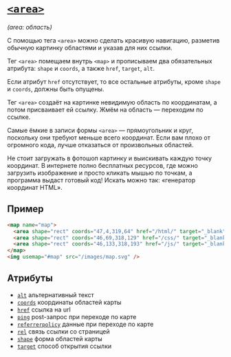 # [`<area>`](../index.md)

_(area: область)_

С помощью тега `<area>` можно сделать красивую навигацию, разметив обычную картинку областями и указав для них ссылки.

Тег `<area>` помещаем внутрь `<map>` и прописываем два обязательных атрибута: `shape` и `coords`, а также `href`, `target`, `alt`.

Если атрибут `href` отсутствует, то все остальные атрибуты, кроме `shape` и `coords`, должны быть опущены.

Тег `<area>` создаёт на картинке невидимую область по координатам, а потом присваивает ей ссылку. Жмём на область — переходим по ссылке.

Самые ёмкие в записи формы `<area>` — прямоугольник и круг, поскольку они требуют меньше всего координат. Если вам плохо от огромного кода, лучше отказаться от произвольных областей.

Не стоит загружать в фотошоп картинку и выискивать каждую точку координат. В интернете полно бесплатных ресурсов, где можно загрузить изображение и просто кликать мышью по точкам, а программа выдаст готовый код! Искать можно так: «генератор координат HTML».

## Пример

```html
<map name="map">
  <area shape="rect" coords="47,4,319,64" href="/html/" target="_blank" alt="HTML" />
  <area shape="rect" coords="46,69,318,129" href="/css/" target="_blank" alt="CSS" />
  <area shape="rect" coords="46,133,318,193" href="/js/" target="_blank" alt="JS" />
</map>
<img usemap="#map" src="/images/map.svg" />
```

## Атрибуты

- [`alt`](../Attrubutes/alt.md) альтернативный текст
- [`coords`](../Attrubutes/coords.md) координаты областей карты
- [`href`](../Attrubutes/href.md) ссылка на url
- [`ping`](../Attrubutes/ping.md) post-запрос при переходе по карте
- [`referrerpolicy`](../Attrubutes/referrerpolicy.md) данные при переходе по карте
- [`rel`](<../Attrubutes/rel (a, area).md>) связь ссылки со страницей
- [`shape`](../Attrubutes/shape.md) форма областей карты
- [`target`](<../Attrubutes/target (a, area, base).md>) способ открытия ссылки
